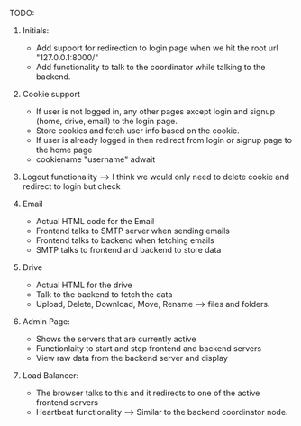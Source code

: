 TODO: 

1. Initials: 
    - Add support for redirection to login page when we hit the root url "127.0.0.1:8000/"
    - Add functionality to talk to the coordinator while talking to the backend.

2. Cookie support
    - If user is not logged in, any other pages except login and signup (home, drive, email) to the login page. 
    - Store cookies and fetch user info based on the cookie.
    - If user is already logged in then redirect from login or signup page to the home page
    - cookiename "username" adwait

3. Logout functionality --> I think we would only need to delete cookie and redirect to login but check

4. Email 
    - Actual HTML code for the Email
    - Frontend talks to SMTP server when sending emails
    - Frontend talks to backend when fetching emails
    - SMTP talks to frontend and backend to store data

5. Drive
    - Actual HTML for the drive
    - Talk to the backend to fetch the data
    - Upload, Delete, Download, Move, Rename --> files and folders.

6. Admin Page:
    - Shows the servers that are currently active
    - Functionlaity to start and stop frontend and backend servers
    - View raw data from the backend server and display

7. Load Balancer:
    - The browser talks to this and it redirects to one of the active frontend servers
    - Heartbeat functionality --> Similar to the backend coordinator node.
